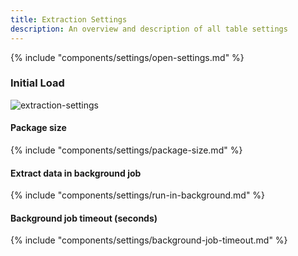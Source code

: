 ```yaml
---
title: Extraction Settings
description: An overview and description of all table settings
---
```


{% include "components/settings/open-settings.md"  %}

### Initial Load

![extraction-settings](../../assets/images/documentation/components/table-cdc/extraction-settings.png)

#### Package size

{% include "components/settings/package-size.md"  %}

#### Extract data in background job

{% include "components/settings/run-in-background.md"  %}

#### Background job timeout (seconds)
{% include "components/settings/background-job-timeout.md"  %}
